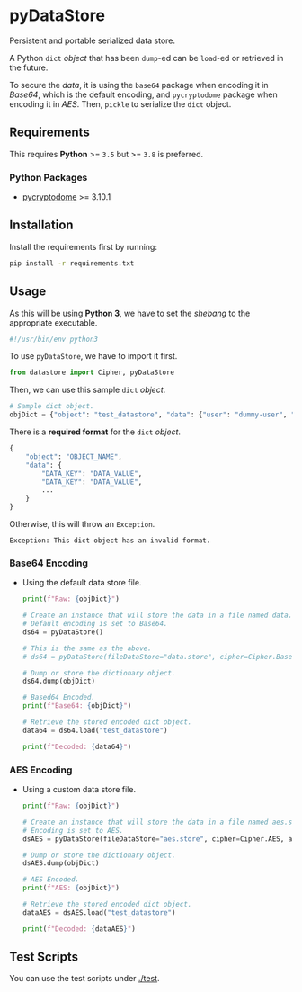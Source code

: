 # pyDataStore

Persistent and portable serialized data store.

A Python `dict` *object* that has been `dump`-ed can be `load`-ed or retrieved in the future.

To secure the *data*, it is using the `base64` package when encoding it in *Base64*, which is the default encoding, and `pycryptodome` package when encoding it in *AES*. Then, `pickle` to serialize the `dict` object.

## Requirements

This requires **Python** >= `3.5` but >= `3.8` is preferred.

### Python Packages

- [pycryptodome](https://pypi.org/project/pycryptodome/) >= 3.10.1

## Installation

Install the requirements first by running:

```bash
pip install -r requirements.txt
```

## Usage

As this will be using **Python 3**, we have to set the *shebang* to the appropriate executable.

```bash
#!/usr/bin/env python3
```

To use `pyDataStore`, we have to import it first.

```python
from datastore import Cipher, pyDataStore
```

Then, we can use this sample `dict` *object*.

```python
# Sample dict object.
objDict = {"object": "test_datastore", "data": {"user": "dummy-user", "pass": "123qwe456asd789zxc"}}
```

There is a **required format** for the `dict` *object*.

```python
{
    "object": "OBJECT_NAME",
    "data": {
        "DATA_KEY": "DATA_VALUE",
        "DATA_KEY": "DATA_VALUE",
        ...
    }
}
```

Otherwise, this will throw an `Exception`.

```text
Exception: This dict object has an invalid format.
```

### Base64 Encoding

- Using the default data store file.

    ```python
    print(f"Raw: {objDict}")

    # Create an instance that will store the data in a file named data.store (default).
    # Default encoding is set to Base64.
    ds64 = pyDataStore()

    # This is the same as the above.
    # ds64 = pyDataStore(fileDataStore="data.store", cipher=Cipher.Base64)

    # Dump or store the dictionary object.
    ds64.dump(objDict)

    # Based64 Encoded.
    print(f"Base64: {objDict}")

    # Retrieve the stored encoded dict object.
    data64 = ds64.load("test_datastore")

    print(f"Decoded: {data64}")
    ```

### AES Encoding

- Using a custom data store file.

    ```python
    print(f"Raw: {objDict}")

    # Create an instance that will store the data in a file named aes.store.
    # Encoding is set to AES.
    dsAES = pyDataStore(fileDataStore="aes.store", cipher=Cipher.AES, aesKey="SPECIFY_AN_AES_KEY_HERE")

    # Dump or store the dictionary object.
    dsAES.dump(objDict)

    # AES Encoded.
    print(f"AES: {objDict}")

    # Retrieve the stored encoded dict object.
    dataAES = dsAES.load("test_datastore")

    print(f"Decoded: {dataAES}")
    ```

## Test Scripts

You can use the test scripts under [./test](tests/readme.md).
